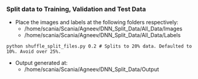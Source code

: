 ### Split data to Training, Validation and Test Data

* Place the images and labels at the following folders respectively:
  * /home/scania/Scania/Agneev/DNN_Split_Data/All_Data/Images
  * /home/scania/Scania/Agneev/DNN_Split_Data/All_Data/Labels
```
python shuffle_split_files.py 0.2 # Splits to 20% data. Defaulted to 10%. Avoid over 25%. 
```
* Output generated at:
  * /home/scania/Scania/Agneev/DNN_Split_Data/Output